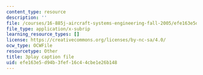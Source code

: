 ```yaml
---
content_type: resource
description: ''
file: /courses/16-885j-aircraft-systems-engineering-fall-2005/efe163e5d94b3fef16c44cbe1e26b148_J5mwRqyxPIA.srt
file_type: application/x-subrip
learning_resource_types: []
license: https://creativecommons.org/licenses/by-nc-sa/4.0/
ocw_type: OCWFile
resourcetype: Other
title: 3play caption file
uid: efe163e5-d94b-3fef-16c4-4cbe1e26b148
---
```

